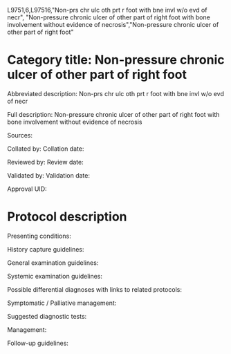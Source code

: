 L9751,6,L97516,"Non-prs chr ulc oth prt r foot with bne invl w/o evd of necr", "Non-pressure chronic ulcer of other part of right foot with bone involvement without evidence of necrosis","Non-pressure chronic ulcer of other part of right foot"
# Category title: Non-pressure chronic ulcer of other part of right foot

Abbreviated description: Non-prs chr ulc oth prt r foot with bne invl w/o evd of necr

Full description: Non-pressure chronic ulcer of other part of right foot with bone involvement without evidence of necrosis

Sources:

Collated by:
Collation date:

Reviewed by:
Review date:

Validated by:
Validation date:

Approval UID:

# Protocol description

Presenting conditions:

History capture guidelines:

General examination guidelines:

Systemic examination guidelines:

Possible differential diagnoses with links to related protocols:

Symptomatic / Palliative management:

Suggested diagnostic tests:

Management:

Follow-up guidelines:

